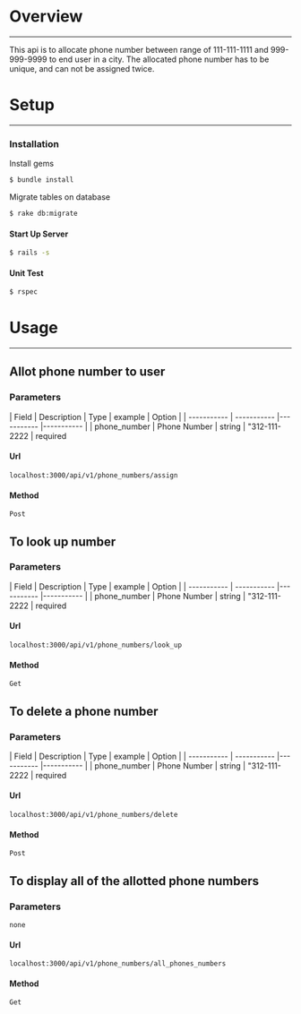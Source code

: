 # Overview
_____________________________________________________________
This api is to allocate phone number between range of  111-111-1111 and 999-999-9999 to end user in a city. The allocated phone number has to be unique, and can not be assigned twice. 
# Setup
______________________________________________________________

### Installation
Install gems
```sh
$ bundle install
```
Migrate tables on database
```sh
$ rake db:migrate
```
#### Start Up Server
```sh
$ rails -s 
```
#### Unit Test
```sh
$ rspec
```

# Usage
______________________________________________________________

## Allot phone number to user
### Parameters
| Field     | Description |  Type | example | Option |
| ----------- | ----------- |----------- |----------- |
| phone_number  |  Phone Number    | string | "312-111-2222 | required

#### Url
``
localhost:3000/api/v1/phone_numbers/assign
``
#### Method
``
Post
``
## To look up number
### Parameters
| Field     | Description |  Type | example | Option |
| ----------- | ----------- |----------- |----------- |
| phone_number  |  Phone Number    | string | "312-111-2222 | required

#### Url
``
localhost:3000/api/v1/phone_numbers/look_up
``
#### Method
``
Get
``

## To delete a phone number
### Parameters
| Field     | Description |  Type | example | Option |
| ----------- | ----------- |----------- |----------- |
| phone_number  |  Phone Number    | string | "312-111-2222 | required

#### Url
``
localhost:3000/api/v1/phone_numbers/delete
``
#### Method
``
Post
``

## To display all of the allotted phone numbers
### Parameters
``
none 
``
#### Url
``
localhost:3000/api/v1/phone_numbers/all_phones_numbers
``
#### Method
``
Get
``


